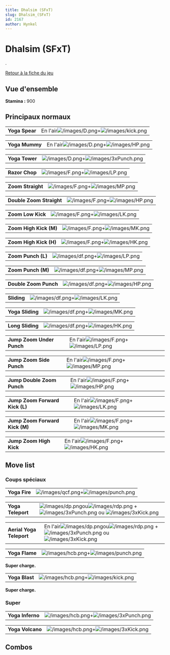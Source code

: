 ```yaml
---
title: Dhalsim (SFxT)
slug: Dhalsim_(SFxT)
id: 2167
author: Hynkel
---
```


# Dhalsim (SFxT)

.

[Retour à la fiche du jeu](Street_Fighter_x_Tekken "wikilink")

## Vue d'ensemble

**Stamina :** 900

## Principaux normaux

|                |                                                                                     |
|----------------|-------------------------------------------------------------------------------------|
| **Yoga Spear** | En l'air![](/images/D.png "/images/D.png")+![](/images/kick.png "/images/kick.png") |

|                |                                                                                 |
|----------------|---------------------------------------------------------------------------------|
| **Yoga Mummy** | En l'air![](/images/D.png "/images/D.png")+![](/images/HP.png "/images/HP.png") |

|                |                                                                                   |
|----------------|-----------------------------------------------------------------------------------|
| **Yoga Tower** | ![](/images/D.png "/images/D.png")+![](/images/3xPunch.png "/images/3xPunch.png") |

|                |                                                                         |
|----------------|-------------------------------------------------------------------------|
| **Razor Chop** | ![](/images/F.png "/images/F.png")+![](/images/LP.png "/images/LP.png") |

|                   |                                                                         |
|-------------------|-------------------------------------------------------------------------|
| **Zoom Straight** | ![](/images/F.png "/images/F.png")+![](/images/MP.png "/images/MP.png") |

|                          |                                                                         |
|--------------------------|-------------------------------------------------------------------------|
| **Double Zoom Straight** | ![](/images/F.png "/images/F.png")+![](/images/HP.png "/images/HP.png") |

|                   |                                                                         |
|-------------------|-------------------------------------------------------------------------|
| **Zoom Low Kick** | ![](/images/F.png "/images/F.png")+![](/images/LK.png "/images/LK.png") |

|                        |                                                                         |
|------------------------|-------------------------------------------------------------------------|
| **Zoom High Kick (M)** | ![](/images/F.png "/images/F.png")+![](/images/MK.png "/images/MK.png") |

|                        |                                                                         |
|------------------------|-------------------------------------------------------------------------|
| **Zoom High Kick (H)** | ![](/images/F.png "/images/F.png")+![](/images/HK.png "/images/HK.png") |

|                    |                                                                           |
|--------------------|---------------------------------------------------------------------------|
| **Zoom Punch (L)** | ![](/images/df.png "/images/df.png")+![](/images/LP.png "/images/LP.png") |

|                    |                                                                           |
|--------------------|---------------------------------------------------------------------------|
| **Zoom Punch (M)** | ![](/images/df.png "/images/df.png")+![](/images/MP.png "/images/MP.png") |

|                       |                                                                           |
|-----------------------|---------------------------------------------------------------------------|
| **Double Zoom Punch** | ![](/images/df.png "/images/df.png")+![](/images/HP.png "/images/HP.png") |

|             |                                                                           |
|-------------|---------------------------------------------------------------------------|
| **Sliding** | ![](/images/df.png "/images/df.png")+![](/images/LK.png "/images/LK.png") |

|                  |                                                                           |
|------------------|---------------------------------------------------------------------------|
| **Yoga Sliding** | ![](/images/df.png "/images/df.png")+![](/images/MK.png "/images/MK.png") |

|                  |                                                                           |
|------------------|---------------------------------------------------------------------------|
| **Long Sliding** | ![](/images/df.png "/images/df.png")+![](/images/HK.png "/images/HK.png") |

|                           |                                                                                 |
|---------------------------|---------------------------------------------------------------------------------|
| **Jump Zoom Under Punch** | En l'air![](/images/F.png "/images/F.png")+![](/images/LP.png "/images/LP.png") |

|                          |                                                                                 |
|--------------------------|---------------------------------------------------------------------------------|
| **Jump Zoom Side Punch** | En l'air![](/images/F.png "/images/F.png")+![](/images/MP.png "/images/MP.png") |

|                            |                                                                                 |
|----------------------------|---------------------------------------------------------------------------------|
| **Jump Double Zoom Punch** | En l'air![](/images/F.png "/images/F.png")+![](/images/HP.png "/images/HP.png") |

|                                |                                                                                 |
|--------------------------------|---------------------------------------------------------------------------------|
| **Jump Zoom Forward Kick (L)** | En l'air![](/images/F.png "/images/F.png")+![](/images/LK.png "/images/LK.png") |

|                                |                                                                                 |
|--------------------------------|---------------------------------------------------------------------------------|
| **Jump Zoom Forward Kick (M)** | En l'air![](/images/F.png "/images/F.png")+![](/images/MK.png "/images/MK.png") |

|                         |                                                                                 |
|-------------------------|---------------------------------------------------------------------------------|
| **Jump Zoom High Kick** | En l'air![](/images/F.png "/images/F.png")+![](/images/HK.png "/images/HK.png") |

## Move list

### Coups spéciaux

|               |                                                                                   |
|---------------|-----------------------------------------------------------------------------------|
| **Yoga Fire** | ![](/images/qcf.png "/images/qcf.png")+![](/images/punch.png "/images/punch.png") |

|                   |                                                                                                                                                                               |
|-------------------|-------------------------------------------------------------------------------------------------------------------------------------------------------------------------------|
| **Yoga Teleport** | ![](/images/dp.png "/images/dp.png")ou![](/images/rdp.png "/images/rdp.png") + ![](/images/3xPunch.png "/images/3xPunch.png") ou ![](/images/3xKick.png "/images/3xKick.png") |

|                          |                                                                                                                                                                                       |
|--------------------------|---------------------------------------------------------------------------------------------------------------------------------------------------------------------------------------|
| **Aerial Yoga Teleport** | En l'air![](/images/dp.png "/images/dp.png")ou![](/images/rdp.png "/images/rdp.png") + ![](/images/3xPunch.png "/images/3xPunch.png") ou ![](/images/3xKick.png "/images/3xKick.png") |

|                |                                                                                   |
|----------------|-----------------------------------------------------------------------------------|
| **Yoga Flame** | ![](/images/hcb.png "/images/hcb.png")+![](/images/punch.png "/images/punch.png") |

**Super charge.**

|                |                                                                                 |
|----------------|---------------------------------------------------------------------------------|
| **Yoga Blast** | ![](/images/hcb.png "/images/hcb.png")+![](/images/kick.png "/images/kick.png") |

**Super charge.**

### Super

|                  |                                                                                       |
|------------------|---------------------------------------------------------------------------------------|
| **Yoga Inferno** | ![](/images/hcb.png "/images/hcb.png")+![](/images/3xPunch.png "/images/3xPunch.png") |

|                  |                                                                                     |
|------------------|-------------------------------------------------------------------------------------|
| **Yoga Volcano** | ![](/images/hcb.png "/images/hcb.png")+![](/images/3xKick.png "/images/3xKick.png") |

## Combos

